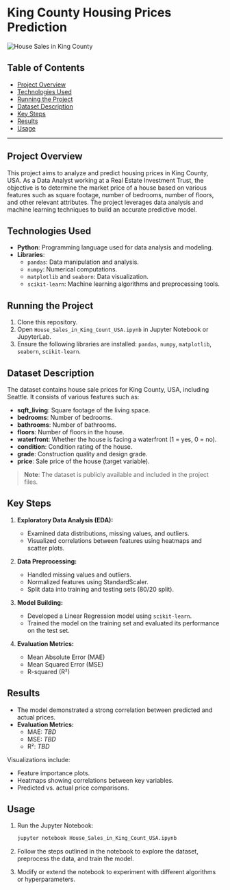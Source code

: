 # King County Housing Prices Prediction
![House Sales in King County](https://github.com/vincenzomaltese/Real-Estate-Investment-Trust/blob/Images/Real-Estate-Investment-Trust.png)

## Table of Contents

- [Project Overview](#project-overview)
- [Technologies Used](#technologies-used)
- [Running the Project](#running-the-project)
- [Dataset Description](#dataset-description)
- [Key Steps](#key-steps)
- [Results](#results)
- [Usage](#usage)

---

## Project Overview

This project aims to analyze and predict housing prices in King County, USA. As a Data Analyst working at a Real Estate Investment Trust, the objective is to determine the market price of a house based on various features such as square footage, number of bedrooms, number of floors, and other relevant attributes. The project leverages data analysis and machine learning techniques to build an accurate predictive model.

## Technologies Used

- **Python**: Programming language used for data analysis and modeling.
- **Libraries**:
  - `pandas`: Data manipulation and analysis.
  - `numpy`: Numerical computations.
  - `matplotlib` and `seaborn`: Data visualization.
  - `scikit-learn`: Machine learning algorithms and preprocessing tools.

## Running the Project

1. Clone this repository.
2. Open `House_Sales_in_King_Count_USA.ipynb` in Jupyter Notebook or JupyterLab.
3. Ensure the following libraries are installed: `pandas`, `numpy`, `matplotlib`, `seaborn`, `scikit-learn`.

## Dataset Description

The dataset contains house sale prices for King County, USA, including Seattle. It consists of various features such as:

- **sqft_living**: Square footage of the living space.
- **bedrooms**: Number of bedrooms.
- **bathrooms**: Number of bathrooms.
- **floors**: Number of floors in the house.
- **waterfront**: Whether the house is facing a waterfront (1 = yes, 0 = no).
- **condition**: Condition rating of the house.
- **grade**: Construction quality and design grade.
- **price**: Sale price of the house (target variable).

> **Note**: The dataset is publicly available and included in the project files.

## Key Steps

1. **Exploratory Data Analysis (EDA):**
   - Examined data distributions, missing values, and outliers.
   - Visualized correlations between features using heatmaps and scatter plots.

2. **Data Preprocessing:**
   - Handled missing values and outliers.
   - Normalized features using StandardScaler.
   - Split data into training and testing sets (80/20 split).

3. **Model Building:**
   - Developed a Linear Regression model using `scikit-learn`.
   - Trained the model on the training set and evaluated its performance on the test set.

4. **Evaluation Metrics:**
   - Mean Absolute Error (MAE)
   - Mean Squared Error (MSE)
   - R-squared (R²)

## Results

- The model demonstrated a strong correlation between predicted and actual prices.
- **Evaluation Metrics:**
  - MAE: *TBD*
  - MSE: *TBD*
  - R²: *TBD*

Visualizations include:
- Feature importance plots.
- Heatmaps showing correlations between key variables.
- Predicted vs. actual price comparisons.

## Usage

1. Run the Jupyter Notebook:
   ```bash
   jupyter notebook House_Sales_in_King_Count_USA.ipynb
   ```

2. Follow the steps outlined in the notebook to explore the dataset, preprocess the data, and train the model.

3. Modify or extend the notebook to experiment with different algorithms or hyperparameters.

